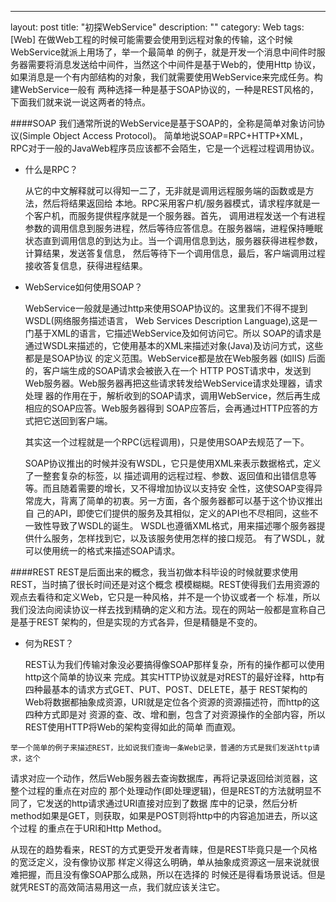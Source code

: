 ---
layout: post
title: "初探WebService"
description: ""
category: Web
tags: [Web]
在做Web工程的时候可能需要会使用到远程对象的传输，这个时候WebService就派上用场了，举一个最简单
的例子，就是开发一个消息中间件时服务器需要将消息发送给中间件，当然这个中间件是基于Web的，使用Http
协议，如果消息是一个有内部结构的对象，我们就需要使用WebService来完成任务。构建WebService一般有
两种选择一种是基于SOAP协议的，一种是REST风格的，下面我们就来说一说这两者的特点。

####SOAP
我们通常所说的WebService是基于SOAP的，全称是简单对象访问协议(Simple Object Access Protocol)。
简单地说SOAP=RPC+HTTP+XML，RPC对于一般的JavaWeb程序员应该都不会陌生，它是一个远程过程调用协议。

  * 什么是RPC？
  
     从它的中文解释就可以得知一二了，无非就是调用远程服务端的函数或是方法，然后将结果返回给
本地。RPC采用客户机/服务器模式，请求程序就是一个客户机，而服务提供程序就是一个服务器。首先，
调用进程发送一个有进程参数的调用信息到服务进程，然后等待应答信息。在服务器端，进程保持睡眠
状态直到调用信息的到达为止。当一个调用信息到达，服务器获得进程参数，计算结果，发送答复信息，
然后等待下一个调用信息，最后，客户端调用过程接收答复信息，获得进程结果。

  * WebService如何使用SOAP？
  
     WebService一般就是通过http来使用SOAP协议的。这里我们不得不提到WSDL(网络服务描述语言，
Web Services Description Language),这是一门基于XML的语言，它描述WebService及如何访问它。所以
SOAP的请求是通过WSDL来描述的，它使用基本的XML来描述对象(Java)及访问方式，这些都是是SOAP协议
的定义范围。WebService都是放在Web服务器 (如IIS) 后面的，客户端生成的SOAP请求会被嵌入在一个
HTTP POST请求中，发送到Web服务器。Web服务器再把这些请求转发给WebService请求处理器，请求处理
器的作用在于，解析收到的SOAP请求，调用WebService，然后再生成相应的SOAP应答。Web服务器得到
SOAP应答后，会再通过HTTP应答的方式把它送回到客户端。

     其实这一个过程就是一个RPC(远程调用)，只是使用SOAP去规范了一下。

     SOAP协议推出的时候并没有WSDL，它只是使用XML来表示数据格式，定义了一整套复杂的标签，以
描述调用的远程过程、参数、返回值和出错信息等等。而且随着需要的增长，又不得增加协议以支持安
全性，这使SOAP变得异常庞大，背离了简单的初衷。另一方面，各个服务器都可以基于这个协议推出自
己的API，即使它们提供的服务及其相似，定义的API也不尽相同，这些不一致性导致了WSDL的诞生。
WSDL也遵循XML格式，用来描述哪个服务器提供什么服务，怎样找到它，以及该服务使用怎样的接口规范。
有了WSDL，就可以使用统一的格式来描述SOAP请求。

####REST
REST是后面出来的概念，我当初做本科毕设的时候就要求使用REST，当时搞了很长时间还是对这个概念
模模糊糊。REST使得我们去用资源的观点去看待和定义Web，它只是一种风格，并不是一个协议或者一个
标准，所以我们没法向阅读协议一样去找到精确的定义和方法。现在的网站一般都是宣称自己是基于REST
架构的，但是实现的方式各异，但是精髓是不变的。

   * 何为REST？
   
     REST认为我们传输对象没必要搞得像SOAP那样复杂，所有的操作都可以使用http这个简单的协议来
完成。其实HTTP协议就是对REST的最好诠释，http有四种最基本的请求方式GET、PUT、POST、DELETE，基于
REST架构的Web将数据都抽象成资源，URI就是定位各个资源的资源描述符，而http的这四种方式即是对
资源的查、改、增和删，包含了对资源操作的全部内容，所以REST使用HTTP将Web的架构变得如此的简单
而直观。

    举一个简单的例子来描述REST，比如说我们查询一条Web记录，普通的方式是我们发送http请求，这个
请求对应一个动作，然后Web服务器去查询数据库，再将记录返回给浏览器，这整个过程的重点在对应的
那个处理动作(即处理逻辑)，但是REST的方法就明显不同了，它发送的http请求通过URI直接对应到了数据
库中的记录，然后分析method如果是GET，则获取，如果是POST则将http中的内容追加进去，所以这个过程
的重点在于URI和Http Method。

从现在的趋势看来，REST的方式更受开发者青睐，但是REST毕竟只是一个风格的宽泛定义，没有像协议那
样定义得这么明确，单从抽象成资源这一层来说就很难把握，而且没有像SOAP那么成熟，所以在选择的
时候还是得看场景说话。但是就凭REST的高效简洁易用这一点，我们就应该关注它。
    
    
    
    
    
    
    
    
    
    
    
    
    
    
    
    
    
    











     
     
     
     
     
     
     
     
     
     
     
     
     
     
     
     
     
     
     
     


































    
    
    

    
    
    
    
    
    
    
    
    
    
    
    
    
    
    
    
    
    
    
    
    
    
    
    
    
    
    
    
    
    
    













  






































   
   
   
   
   
   
   
   
   
   
   
   
















        

   

     


















        























































        
        
        
        
        
        
        
        
        
        
        
        
        
        
        
        
        
        
        
        
        
        
        
        
        
        
        
        
        
        
        
        
        


































































  






























   
   
  
  
	
	
	
	
	
	
	
	
	
	
	
	
  